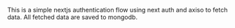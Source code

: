 This is a simple nextjs authentication flow using next auth and axiso to fetch data. All fetched data are saved to mongodb.
